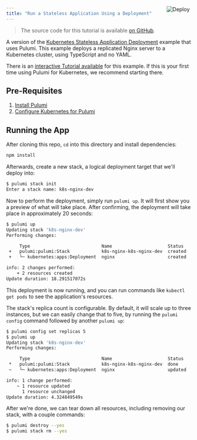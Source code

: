 ```yaml
---
title: "Run a Stateless Application Using a Deployment"
---
```


<a href="https://app.pulumi.com/new?template=https://github.com/pulumi/examples/tree/master/kubernetes-ts-nginx" target="_blank">
    <img src="https://get.pulumi.com/new/button.svg" alt="Deploy" style="float: right; padding: 8px; margin-top: -65px">
</a>

> The source code for this tutorial is available [on GitHub](https://github.com/pulumi/examples/tree/master/kubernetes-ts-nginx).


A version of the [Kubernetes Stateless Application Deployment](
https://kubernetes.io/docs/tasks/run-application/run-stateless-application-deployment/) example that uses Pulumi.
This example deploys a replicated Nginx server to a Kubernetes cluster, using TypeScript and no YAML.

There is an [interactive Tutorial available](https://www.pulumi.com/docs/reference/tutorials/kubernetes/tutorial-stateless-app/) for
this example. If this is your first time using Pulumi for Kubernetes, we recommend starting there.

## Pre-Requisites

1. [Install Pulumi](https://www.pulumi.com/docs/reference/install/)
2. [Configure Kubernetes for Pulumi](https://www.pulumi.com/docs/reference/clouds/kubernetes/setup/)

## Running the App

After cloning this repo, `cd` into this directory and install dependencies:

```sh
npm install
```

Afterwards, create a new stack, a logical deployment target that we'll deploy into:

```sh
$ pulumi stack init
Enter a stack name: k8s-nginx-dev
```

Now to perform the deployment, simply run `pulumi up`. It will first show you a preview of what will take place.
After confirming, the deployment will take place in approximately 20 seconds:

```sh
$ pulumi up
Updating stack 'k8s-nginx-dev'
Performing changes:

     Type                           Name                     Status      Info
 +   pulumi:pulumi:Stack            k8s-nginx-k8s-nginx-dev  created
 +   └─ kubernetes:apps:Deployment  nginx                    created

info: 2 changes performed:
    + 2 resources created
Update duration: 18.291517072s
```

This deployment is now running, and you can run commands like `kubectl get pods` to see the application's resources.

The stack's replica count is configurable. By default, it will scale up to three instances, but we can easily change
that to five, by running the `pulumi config` command followed by another `pulumi up`:

```sh
$ pulumi config set replicas 5
$ pulumi up
Updating stack 'k8s-nginx-dev'
Performing changes:

     Type                           Name                     Status      Info
 *   pulumi:pulumi:Stack            k8s-nginx-k8s-nginx-dev  done
 ~   └─ kubernetes:apps:Deployment  nginx                    updated     changes: ~ spec

info: 1 change performed:
    ~ 1 resource updated
      1 resource unchanged
Update duration: 4.324849549s
```

After we're done, we can tear down all resources, including removing our stack, with a couple commands:

```sh
$ pulumi destroy --yes
$ pulumi stack rm --yes
```

